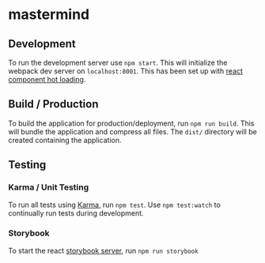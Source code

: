 # mastermind

## Development
To run the development server use `npm start`. This will initialize the webpack dev server on `localhost:8001`. This has been set up with [react component hot loading](https://github.com/gaearon/react-hot-loader).

## Build / Production
To build the application for production/deployment, run `npm run build`. This will bundle the application and compress all files. The `dist/` directory will be created containing the application.


## Testing
### Karma / Unit Testing
To run all tests using [Karma](https://karma-runner.github.io/), run `npm test`. Use `npm test:watch` to continually run tests during development.

### Storybook
To start the react [storybook server](https://github.com/kadirahq/react-storybook), run `npm run storybook`

